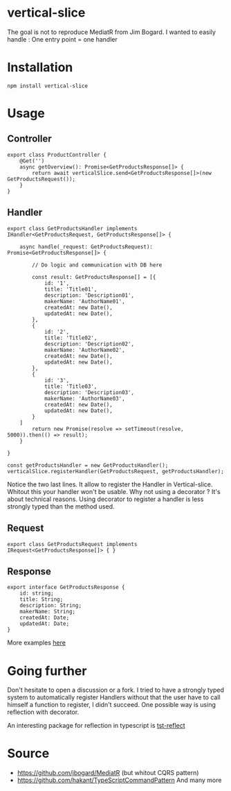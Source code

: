 # vertical-slice
The goal is not to reproduce MediatR from Jim Bogard. I wanted to easily handle : One entry point = one handler

# Installation
```
npm install vertical-slice
```

# Usage

## Controller
```
export class ProductController {
    @Get('')
    async getOverview(): Promise<GetProductsResponse[]> {
        return await verticalSlice.send<GetProductsResponse[]>(new GetProductsRequest());
    }
}
```

## Handler
```
export class GetProductsHandler implements IHandler<GetProductsRequest, GetProductsResponse[]> {

    async handle(_request: GetProductsRequest): Promise<GetProductsResponse[]> {
        
        // Do logic and communication with DB here
        
        const result: GetProductsResponse[] = [{
            id: '1',
            title: 'Title01',
            description: 'Description01',
            makerName: 'AuthorName01',
            createdAt: new Date(),
            updatedAt: new Date(),
        },
        {
            id: '2',
            title: 'Title02',
            description: 'Description02',
            makerName: 'AuthorName02',
            createdAt: new Date(),
            updatedAt: new Date(),
        },
        {
            id: '3',
            title: 'Title03',
            description: 'Description03',
            makerName: 'AuthorName03',
            createdAt: new Date(),
            updatedAt: new Date(),
        }
    ]
        return new Promise(resolve => setTimeout(resolve, 5000)).then(() => result);
    }

}

const getProductsHandler = new GetProductsHandler();
verticalSlice.registerHandler(GetProductsRequest, getProductsHandler);
```

Notice the two last lines. It allow to register the Handler in Vertical-slice. Whitout this your handler won't be usable.
Why not using a decorator ? It's about technical reasons. Using decorator to register a handler is less strongly typed than the method used.

## Request
```
export class GetProductsRequest implements IRequest<GetProductsResponse[]> { }
```

## Response
```
export interface GetProductsResponse {
    id: string;
    title: String;
    description: String;
    makerName: String;
    createdAt: Date;
    updatedAt: Date;
}
```

More examples [here](https://github.com/RifautAlexis/vertical-slice/tree/master/examples)

# Going further
Don't hesitate to open a discussion or a fork.
I tried to have a strongly typed system to automatically register Handlers without that the user have to call himself a function to register, I didn't succeed. One possible way is using reflection with decorator.

An interesting package for reflection in typescript is [tst-reflect](https://github.com/Hookyns/tst-reflect)

# Source
- https://github.com/jbogard/MediatR (but whitout CQRS pattern)
- https://github.com/hakant/TypeScriptCommandPattern
And many more
